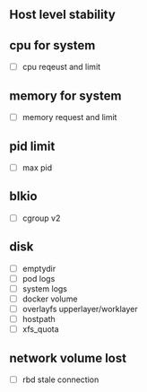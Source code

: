 ## Host level stability

## cpu for system
- [ ]  cpu reqeust and limit 

## memory for system
- [ ] memory request and limit

## pid limit 
- [ ] max pid 

## blkio 
- [ ] cgroup v2

## disk
- [ ] emptydir
- [ ] pod logs
- [ ] system logs
- [ ] docker volume
- [ ] overlayfs upperlayer/worklayer
- [ ] hostpath
- [ ] xfs_quota

## network volume lost
- [ ] rbd stale connection


